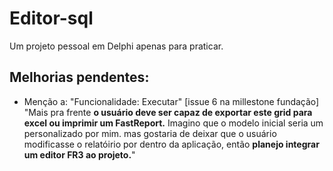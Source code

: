 # Editor-sql

Um projeto pessoal em Delphi apenas para praticar.<br>

## Melhorias pendentes: <br>
- Menção a: "Funcionalidade: Executar" [issue 6 na millestone fundação]<br>
"Mais pra frente <b>o usuário deve ser capaz de exportar este grid para excel ou imprimir um FastReport.</b>
Imagino que o modelo inicial seria um personalizado por mim.
mas gostaria de deixar que o usuário modificasse o relatóirio por dentro da aplicação,
então <b>planejo integrar um editor FR3 ao projeto.</b>"<br>
